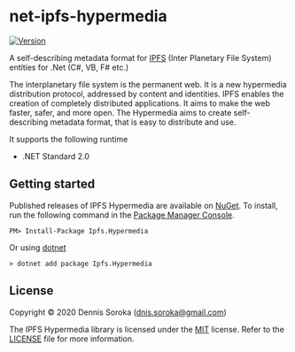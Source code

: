 # net-ipfs-hypermedia

[![Version](https://img.shields.io/nuget/v/Ipfs.Hypermedia.svg)](https://www.nuget.org/packages/Ipfs.Hypermedia)

A self-describing metadata format for [IPFS](https://github.com/ipfs/ipfs) (Inter Planetary File System) entities for .Net (C#, VB, F# etc.)

The interplanetary file system is the permanent web. It is a new hypermedia distribution protocol, addressed by content and identities. IPFS enables the creation of completely distributed applications. It aims to make the web faster, safer, and more open.
The Hypermedia aims to create self-describing metadata format, that is easy to distribute and use.

It supports the following runtime
- .NET Standard 2.0

## Getting started

Published releases of IPFS Hypermedia are available on [NuGet](https://www.nuget.org/packages/Ipfs.Hypermedia/).  To install, run the following command in the [Package Manager Console](https://docs.nuget.org/docs/start-here/using-the-package-manager-console).

    PM> Install-Package Ipfs.Hypermedia

Or using [dotnet](https://docs.microsoft.com/en-us/dotnet/core/tools/dotnet?tabs=netcore21)

    > dotnet add package Ipfs.Hypermedia

## License
Copyright © 2020 Dennis Soroka (dnis.soroka@gmail.com)

The IPFS Hypermedia library is licensed under the [MIT](http://www.opensource.org/licenses/mit-license.php "Read more about the MIT license form") license. Refer to the [LICENSE](https://github.com/KreischerPanoptic/net-ipfs-hypermedia/blob/master/LICENSE) file for more information.